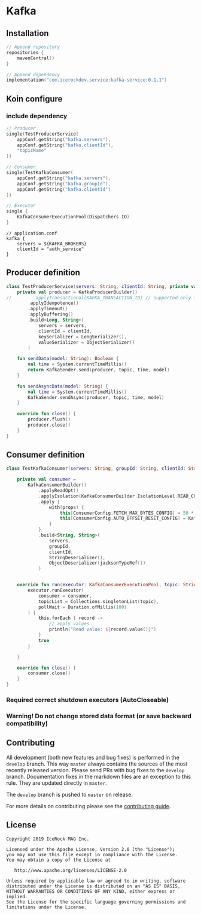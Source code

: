 # Kafka

## Installation
````kotlin
// Append repository
repositories {
    mavenCentral()
}

// Append dependency
implementation("com.icerockdev.service:kafka-service:0.1.1")
````

## Koin configure

### include dependency

````kotlin
// Producer
single(TestProducerService(
    appConf.getString("kafka.servers"),
    appConf.getString("kafka.clientId"),
    "topicName"
))

// Consumer
single(TestKafkaConsumer(
    appConf.getString("kafka.servers"),
    appConf.getString("kafka.groupId"),
    appConf.getString("kafka.clientId")
))

// Executor
single {
    KafkaConsumerExecutionPool(Dispatchers.IO)
}
````

````
// application.conf
kafka {
    servers = ${KAFKA_BROKERS}
    clientId = "auth_service"
}
````
## Producer definition
````kotlin
class TestProducerService(servers: String, clientId: String, private val topic: String) : AutoCloseable {
    private val producer = KafkaProducerBuilder()
//        .applyTransactional(KAFKA_TRANSACTION_ID) // supported only for 3 brokers and more
        .applyIdempotence()
        .applyTimeout()
        .applyBuffering()
        .build<Long, String>(
            servers = servers,
            clientId = clientId,
            keySerializer = LongSerializer(),
            valueSerializer = ObjectSerializer()
        )

    fun sendData(model: String): Boolean {
        val time = System.currentTimeMillis()
        return KafkaSender.send(producer, topic, time, model)
    }

    fun sendAsyncData(model: String) {
        val time = System.currentTimeMillis()
        KafkaSender.sendAsync(producer, topic, time, model)
    }

    override fun close() {
        producer.flush()
        producer.close()
    }
}
````

## Consumer definition
````kotlin
class TestKafkaConsumer(servers: String, groupId: String, clientId: String) : IKafkaConsumer {

    private val consumer =
        KafkaConsumerBuilder()
            .applyReadOpt()
            .applyIsolation(KafkaConsumerBuilder.IsolationLevel.READ_COMMITTED)
            .apply {
                with(props) {
                    this[ConsumerConfig.FETCH_MAX_BYTES_CONFIG] = 50 * 1024 * 1024
                    this[ConsumerConfig.AUTO_OFFSET_RESET_CONFIG] = KafkaConsumerBuilder.Offset.LATEST.value
                }
            }
            .build<String, String>(
                servers,
                groupId,
                clientId,
                StringDeserializer(),
                ObjectDeserializer(jacksonTypeRef())
            )


    override fun run(executor: KafkaConsumerExecutionPool, topic: String) {
        executor.runExecutor(
            consumer = consumer,
            topicList = Collections.singletonList(topic),
            pollWait = Duration.ofMillis(100)
        ) {
            this.forEach { record ->
                // apply values
                println("Read value: ${record.value()}")
            }
            true
        }

    }

    override fun close() {
        consumer.close()
    }
}
````
### Required correct shutdown executors (AutoCloseable)

### Warning! Do not change stored data format (or save backward compatibility)

## Contributing
All development (both new features and bug fixes) is performed in the `develop` branch. This way `master` always contains the sources of the most recently released version. Please send PRs with bug fixes to the `develop` branch. Documentation fixes in the markdown files are an exception to this rule. They are updated directly in `master`.

The `develop` branch is pushed to `master` on release.

For more details on contributing please see the [contributing guide](CONTRIBUTING.md).

## License
        
    Copyright 2019 IceRock MAG Inc.
    
    Licensed under the Apache License, Version 2.0 (the "License");
    you may not use this file except in compliance with the License.
    You may obtain a copy of the License at
    
       http://www.apache.org/licenses/LICENSE-2.0
    
    Unless required by applicable law or agreed to in writing, software
    distributed under the License is distributed on an "AS IS" BASIS,
    WITHOUT WARRANTIES OR CONDITIONS OF ANY KIND, either express or implied.
    See the License for the specific language governing permissions and
    limitations under the License.
